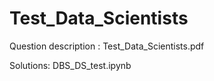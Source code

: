 # Test_Data_Scientists
Question description : Test_Data_Scientists.pdf


Solutions: DBS_DS_test.ipynb

